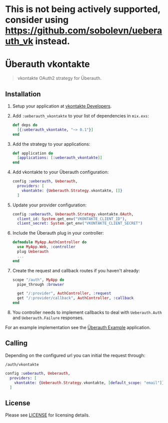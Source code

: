 # This is not being actively supported, consider using https://github.com/sobolevn/ueberauth_vk instead.

# Überauth vkontakte

[license]: http://opensource.org/licenses/MIT

> vkontakte OAuth2 strategy for Überauth.

## Installation

1. Setup your application at [vkontakte Developers](https://vk.com/dev/auth_sites).

1. Add `:ueberauth_vkontakte` to your list of dependencies in `mix.exs`:

    ```elixir
    def deps do
      [{:ueberauth_vkontakte, "~> 0.1"}]
    end
    ```

1. Add the strategy to your applications:

    ```elixir
    def application do
      [applications: [:ueberauth_vkontakte]]
    end
    ```

1. Add vkontakte to your Überauth configuration:

    ```elixir
    config :ueberauth, Ueberauth,
      providers: [
        vkontakte: {Ueberauth.Strategy.vkontakte, []}
      ]
    ```

1.  Update your provider configuration:

    ```elixir
    config :ueberauth, Ueberauth.Strategy.vkontakte.OAuth,
      client_id: System.get_env("VKONTAKTE_CLIENT_ID"),
      client_secret: System.get_env("VKONTAKTE_CLIENT_SECRET")
    ```

1.  Include the Überauth plug in your controller:

    ```elixir
    defmodule MyApp.AuthController do
      use MyApp.Web, :controller
      plug Ueberauth
      ...
    end
    ```

1.  Create the request and callback routes if you haven't already:

    ```elixir
    scope "/auth", MyApp do
      pipe_through :browser

      get "/:provider", AuthController, :request
      get "/:provider/callback", AuthController, :callback
    end
    ```

1. You controller needs to implement callbacks to deal with `Ueberauth.Auth` and `Ueberauth.Failure` responses.

For an example implementation see the [Überauth Example](https://github.com/ueberauth/ueberauth_example) application.

## Calling

Depending on the configured url you can initial the request through:

    /auth/vkontakte

```elixir
config :ueberauth, Ueberauth,
  providers: [
    vkontakte: {Ueberauth.Strategy.vkontakte, [default_scope: "email"]}
  ]
```

## License

Please see [LICENSE](https://github.com/ueberauth/ueberauth_vkontakte/blob/master/LICENSE) for licensing details.

